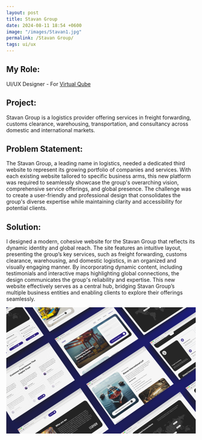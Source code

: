 ```yaml
---
layout: post
title: Stavan Group
date: 2024-08-11 18:54 +0600
image: "/images/Stavan1.jpg"
permalink: /Stavan Group/
tags: ui/ux
---
```


## My Role:

UI/UX Designer - For [Virtual Qube](https://www.vqubetech.com/)

## Project:

Stavan Group is a logistics provider offering services in freight forwarding, customs clearance, warehousing, transportation, and consultancy across domestic and international markets.

## Problem Statement:

The Stavan Group, a leading name in logistics, needed a dedicated third website to represent its growing portfolio of companies and services. With each existing website tailored to specific business arms, this new platform was required to seamlessly showcase the group's overarching vision, comprehensive service offerings, and global presence. The challenge was to create a user-friendly and professional design that consolidates the group's diverse expertise while maintaining clarity and accessibility for potential clients.

## Solution:

I designed a modern, cohesive website for the Stavan Group that reflects its dynamic identity and global reach. The site features an intuitive layout, presenting the group’s key services, such as freight forwarding, customs clearance, warehousing, and domestic logistics, in an organized and visually engaging manner. By incorporating dynamic content, including testimonials and interactive maps highlighting global connections, the design communicates the group's reliability and expertise. This new website effectively serves as a central hub, bridging Stavan Group’s multiple business entities and enabling clients to explore their offerings seamlessly.

![stavan](../images/Stavan2.jpg)